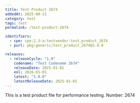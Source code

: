 ```yaml
---
title: Test Product 2674
addedAt: 2025-08-21
category: test
tags: test
permalink: /test-product-2674

identifiers:
  - cpe: cpe:2.3:a:testvendor:test_product_2674
  - purl: pkg:generic/test_product_2674@1.0.0

releases:
  - releaseCycle: "1.0"
    codename: "Test Codename 2674"
    releaseDate: 2025-01-01
    eol: 2026-01-01
    latest: "1.0.0"
    latestReleaseDate: 2025-01-01
---
```


This is a test product file for performance testing. Number: 2674
